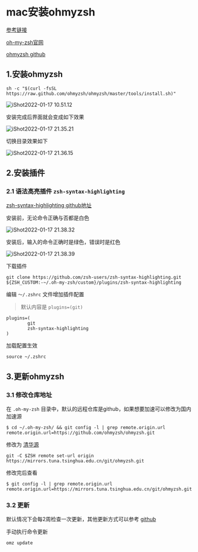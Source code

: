 # mac安装ohmyzsh

[参考链接](https://lilyssh.blog.csdn.net/article/details/118178091?spm=1001.2101.3001.6661.1&utm_medium=distribute.pc_relevant_t0.none-task-blog-2%7Edefault%7ECTRLIST%7Edefault-1.no_search_link&depth_1-utm_source=distribute.pc_relevant_t0.none-task-blog-2%7Edefault%7ECTRLIST%7Edefault-1.no_search_link&utm_relevant_index=1)

[oh-my-zsh官网](https://ohmyz.sh/)

[ohmyzsh github](https://github.com/ohmyzsh/ohmyzsh)



## 1.安装ohmyzsh

```shell
sh -c "$(curl -fsSL https://raw.github.com/ohmyzsh/ohmyzsh/master/tools/install.sh)"
```



![iShot2022-01-17 10.51.12](https://gitea.pptfz.cn/pptfz/picgo-images/raw/branch/master/img/iShot2022-01-17%2010.51.12.png)



安装完成后界面就会变成如下效果

![iShot2022-01-17 21.35.21](https://gitea.pptfz.cn/pptfz/picgo-images/raw/branch/master/img/iShot2022-01-17%2021.35.21.png)





切换目录效果如下

![iShot2022-01-17 21.36.15](https://gitea.pptfz.cn/pptfz/picgo-images/raw/branch/master/img/iShot2022-01-17%2021.36.15.png)



## 2.安装插件

### 2.1 语法高亮插件 `zsh-syntax-highlighting`

[zsh-syntax-highlighting github地址](https://github.com/zsh-users/zsh-syntax-highlighting/)



安装前，无论命令正确与否都是白色

![iShot2022-01-17 21.38.32](https://gitea.pptfz.cn/pptfz/picgo-images/raw/branch/master/img/iShot2022-01-17%2021.38.32.png)





安装后，输入的命令正确时是绿色，错误时是红色

![iShot2022-01-17 21.38.39](https://gitea.pptfz.cn/pptfz/picgo-images/raw/branch/master/img/iShot2022-01-17%2021.38.39.png)





下载插件

```shell
git clone https://github.com/zsh-users/zsh-syntax-highlighting.git ${ZSH_CUSTOM:-~/.oh-my-zsh/custom}/plugins/zsh-syntax-highlighting
```



编辑 `～/.zshrc` 文件增加插件配置

> 默认内容是 `plugins=(git)`

```shell
plugins=(
        git
        zsh-syntax-highlighting
)
```



加载配置生效

```shell
source ~/.zshrc
```



## 3.更新ohmyzsh

### 3.1 修改仓库地址

在 `.oh-my-zsh` 目录中，默认的远程仓库是github，如果想要加速可以修改为国内加速源

```shell
$ cd ~/.oh-my-zsh/ && git config -l | grep remote.origin.url
remote.origin.url=https://github.com/ohmyzsh/ohmyzsh.git
```



修改为 [清华源](https://mirrors4.tuna.tsinghua.edu.cn/help/ohmyzsh.git/)

```shell
git -C $ZSH remote set-url origin https://mirrors.tuna.tsinghua.edu.cn/git/ohmyzsh.git
```



修改完后查看

```shell
$ git config -l | grep remote.origin.url
remote.origin.url=https://mirrors.tuna.tsinghua.edu.cn/git/ohmyzsh.git
```



### 3.2 更新

默认情况下会每2周检查一次更新，其他更新方式可以参考 [github](https://github.com/ohmyzsh/ohmyzsh?tab=readme-ov-file#getting-updates)

手动执行命令更新

```sh
omz update
```







